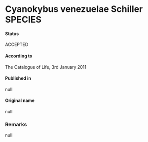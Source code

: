 # Cyanokybus venezuelae Schiller SPECIES

#### Status
ACCEPTED

#### According to
The Catalogue of Life, 3rd January 2011

#### Published in
null

#### Original name
null

### Remarks
null